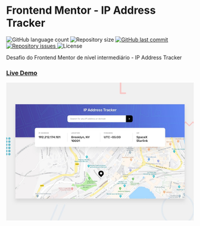 # Frontend Mentor - IP Address Tracker
<p align="left">
  <img alt="GitHub language count" src="https://img.shields.io/github/languages/count/Relirk/challenge-ip-address-tracker">

  <img alt="Repository size" src="https://img.shields.io/github/repo-size/Relirk/challenge-ip-address-tracker">
  
  <a href="https://github.com/Relirk/challenge-ip-address-tracker/commits/master">
    <img alt="GitHub last commit" src="https://img.shields.io/github/last-commit/Relirk/challenge-ip-address-tracker">
  </a>

  <a href="https://github.com/Relirk/challenge-ip-address-tracker/issues">
    <img alt="Repository issues" src="https://img.shields.io/github/issues/Relirk/challenge-ip-address-tracker">
  </a>

  <img alt="License" src="https://img.shields.io/badge/license-MIT-brightgreen">
</p>
Desafio do Frontend Mentor de nível intermediário - IP Address Tracker

### [Live Demo](https://challenge-ip-address-tracker.vercel.app/)

![Design preview for the IP Address Tracker coding challenge](./design/desktop-preview.jpg)
